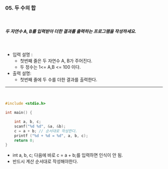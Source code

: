 ### 05. 두 수의 합

<br>

##### 두 자연수 A, B를 입력받아 더한 결과를 출력하는 프로그램을 작성하세요.

<br>

- 입력 설명 :
  - 첫번째 줄은 두 자연수 A, B가 주어진다.
  - 두 정수는 1<= A,B <= 100 이다.
    <br>
- 출력 설명:
  - 첫번째 줄에 두 수를 더한 결과를 출력한다.

---

<br>

```c
#include <stdio.h>

int main() {

	int a, b, c;
	scanf("%d %d", &a, &b);
	c = a + b; // 순서대로 작성한다.
	printf ("%d + %d = %d", a, b, c);
	return 0;
}
```

- int a, b, c; 다음에 바로 c = a + b;를 입력하면 인식이 안 됨.
- 반드시 계산 순서대로 작성해야한다.
